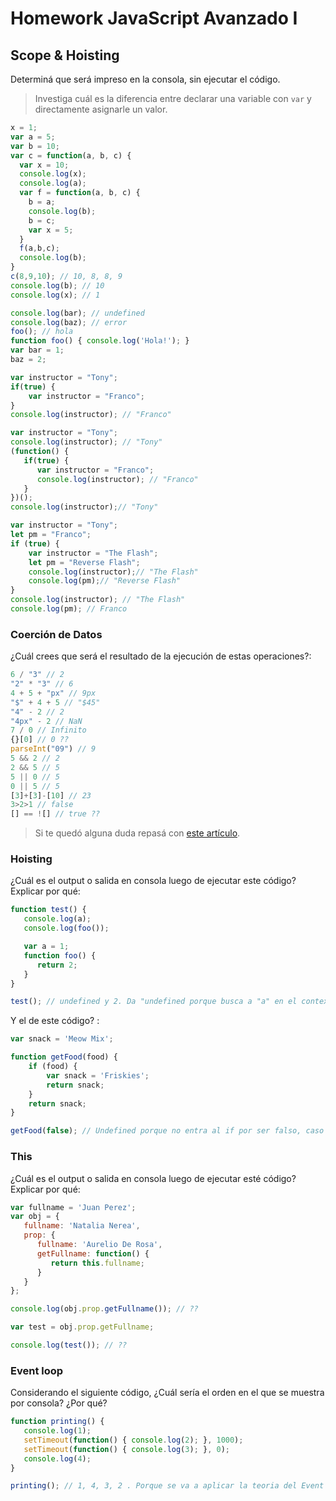 
# Homework JavaScript Avanzado I

## Scope & Hoisting

Determiná que será impreso en la consola, sin ejecutar el código.

> Investiga cuál es la diferencia entre declarar una variable con `var` y directamente asignarle un valor.

```javascript
x = 1;
var a = 5;
var b = 10;
var c = function(a, b, c) {
  var x = 10;
  console.log(x);
  console.log(a);
  var f = function(a, b, c) {
    b = a;
    console.log(b);
    b = c;
    var x = 5;
  }
  f(a,b,c);
  console.log(b);
}
c(8,9,10); // 10, 8, 8, 9
console.log(b); // 10
console.log(x); // 1
```

```javascript
console.log(bar); // undefined
console.log(baz); // error
foo(); // hola
function foo() { console.log('Hola!'); }
var bar = 1;
baz = 2;
```

```javascript
var instructor = "Tony";
if(true) {
    var instructor = "Franco";
}
console.log(instructor); // "Franco"
```

```javascript
var instructor = "Tony";
console.log(instructor); // "Tony"
(function() {
   if(true) {
      var instructor = "Franco"; 
      console.log(instructor); // "Franco"
   }
})();
console.log(instructor);// "Tony"
```

```javascript
var instructor = "Tony";
let pm = "Franco";
if (true) {
    var instructor = "The Flash";
    let pm = "Reverse Flash";
    console.log(instructor);// "The Flash"
    console.log(pm);// "Reverse Flash"
}
console.log(instructor); // "The Flash"
console.log(pm); // Franco
```
### Coerción de Datos

¿Cuál crees que será el resultado de la ejecución de estas operaciones?:

```javascript
6 / "3" // 2
"2" * "3" // 6
4 + 5 + "px" // 9px
"$" + 4 + 5 // "$45"
"4" - 2 // 2
"4px" - 2 // NaN
7 / 0 // Infinito
{}[0] // 0 ??
parseInt("09") // 9
5 && 2 // 2
2 && 5 // 5
5 || 0 // 5
0 || 5 // 5
[3]+[3]-[10] // 23
3>2>1 // false
[] == ![] // true ?? 
```

> Si te quedó alguna duda repasá con [este artículo](http://javascript.info/tutorial/object-conversion).


### Hoisting

¿Cuál es el output o salida en consola luego de ejecutar este código? Explicar por qué:

```javascript
function test() {
   console.log(a);
   console.log(foo());

   var a = 1;
   function foo() {
      return 2;
   }
}

test(); // undefined y 2. Da "undefined porque busca a "a" en el contexto global, diferente seria si "a" estuviera declarada con let en ese caso daria un error porque no puede acceder a "a" antes de su declaracion" y tambien imprime dos porque accede a la funcion foo() que contiene el retorno a 2 dentro.
```

Y el de este código? :

```javascript
var snack = 'Meow Mix';

function getFood(food) {
    if (food) {
        var snack = 'Friskies';
        return snack;
    }
    return snack;
}

getFood(false); // Undefined porque no entra al if por ser falso, caso contrario imprimiria "Friskies"
```


### This

¿Cuál es el output o salida en consola luego de ejecutar esté código? Explicar por qué:

```javascript
var fullname = 'Juan Perez';
var obj = {
   fullname: 'Natalia Nerea',
   prop: {
      fullname: 'Aurelio De Rosa',
      getFullname: function() {
         return this.fullname;
      }
   }
};

console.log(obj.prop.getFullname()); // ??

var test = obj.prop.getFullname; 

console.log(test()); // ??
```

### Event loop

Considerando el siguiente código, ¿Cuál sería el orden en el que se muestra por consola? ¿Por qué?

```javascript
function printing() {
   console.log(1);
   setTimeout(function() { console.log(2); }, 1000);
   setTimeout(function() { console.log(3); }, 0);
   console.log(4);
}

printing(); // 1, 4, 3, 2 . Porque se va a aplicar la teoria del Event Loop, va a comenzar en orden imprimiendo la linea que contiene al console.log(1), luego va a pasar al Event Loop ambas funciones de setTimeout y continuara imprimiendo la linea que tiene el console.log(4), luego imprime el 3 porque esta seteado en menos tiempo y por ultimo imprime el 2,
```
